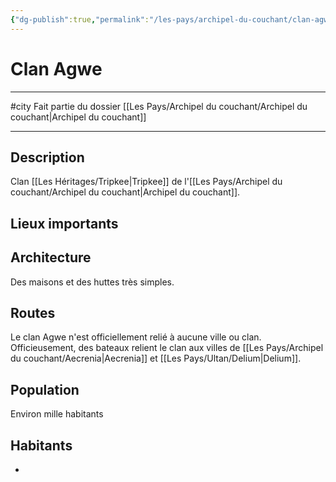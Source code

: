 ```yaml
---
{"dg-publish":true,"permalink":"/les-pays/archipel-du-couchant/clan-agwe/"}
---
```


# Clan Agwe
---
#city 
Fait partie du dossier [[Les Pays/Archipel du couchant/Archipel du couchant\|Archipel du couchant]]

-------
## Description
Clan [[Les Héritages/Tripkee\|Tripkee]] de l'[[Les Pays/Archipel du couchant/Archipel du couchant\|Archipel du couchant]].
## Lieux importants

## Architecture
Des maisons et des huttes très simples.
## Routes
Le clan Agwe n'est officiellement relié à aucune ville ou clan.
Officieusement, des bateaux relient le clan aux villes de [[Les Pays/Archipel du couchant/Aecrenia\|Aecrenia]] et [[Les Pays/Ultan/Delium\|Delium]].
## Population
Environ mille habitants
## Habitants
- 